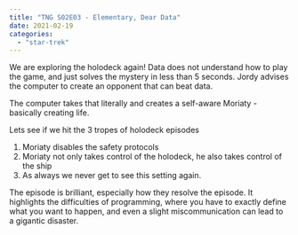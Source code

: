 ```yaml
---
title: "TNG S02E03 - Elementary, Dear Data"
date: 2021-02-19
categories:
  - "star-trek"
---
```


We are exploring the holodeck again! Data does not understand how to play the game, and just solves the mystery in less than 5 seconds. Jordy advises the computer to create an opponent that can beat data.

The computer takes that literally and creates a self-aware Moriaty - basically creating life.

Lets see if we hit the 3 tropes of holodeck episodes

1. Moriaty disables the safety protocols
2. Moriaty not only takes control of the holodeck, he also takes control of the ship
3. As always we never get to see this setting again.

The episode is brilliant, especially how they resolve the episode. It highlights the difficulties of programming, where you have to exactly define what you want to happen, and even a slight miscommunication can lead to a gigantic disaster.
